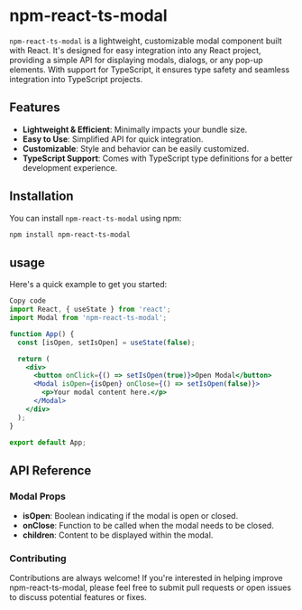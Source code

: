 # npm-react-ts-modal

`npm-react-ts-modal` is a lightweight, customizable modal component built with React. It's designed for easy integration into any React project, providing a simple API for displaying modals, dialogs, or any pop-up elements. With support for TypeScript, it ensures type safety and seamless integration into TypeScript projects.

## Features

- **Lightweight & Efficient**: Minimally impacts your bundle size.
- **Easy to Use**: Simplified API for quick integration.
- **Customizable**: Style and behavior can be easily customized.
- **TypeScript Support**: Comes with TypeScript type definitions for a better development experience.

## Installation

You can install `npm-react-ts-modal` using npm:

```bash
npm install npm-react-ts-modal
```

## usage

Here's a quick example to get you started:

```jsx
Copy code
import React, { useState } from 'react';
import Modal from 'npm-react-ts-modal';

function App() {
  const [isOpen, setIsOpen] = useState(false);

  return (
    <div>
      <button onClick={() => setIsOpen(true)}>Open Modal</button>
      <Modal isOpen={isOpen} onClose={() => setIsOpen(false)}>
        <p>Your modal content here.</p>
      </Modal>
    </div>
  );
}

export default App;
```

## API Reference

### Modal Props

- **isOpen**: Boolean indicating if the modal is open or closed.
- **onClose**: Function to be called when the modal needs to be closed.
- **children**: Content to be displayed within the modal.

### Contributing

Contributions are always welcome! If you're interested in helping improve npm-react-ts-modal, please feel free to submit pull requests or open issues to discuss potential features or fixes.
